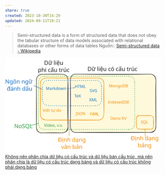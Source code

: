 ```yaml
---
share: true
created: 2023-10-30T14:29
updated: 2024-09-11T19:21
---
```

> Semi-structured data is a form of structured data that does not obey the tabular structure of data models associated with relational databases or other forms of data tables
Nguồn:: [Semi-structured data - Wikipedia](https://en.wikipedia.org/wiki/Semi-structured_data)

![Các định dạng dữ liệu thường gặp khi xử lý văn bản.excalidraw](../../attachments/C%C3%A1c%20%C4%91%E1%BB%8Bnh%20d%E1%BA%A1ng%20d%E1%BB%AF%20li%E1%BB%87u%20th%C6%B0%E1%BB%9Dng%20g%E1%BA%B7p%20khi%20x%E1%BB%AD%20l%C3%BD%20v%C4%83n%20b%E1%BA%A3n.svg)
[Không nên phân chia dữ liệu có cấu trúc và dữ liệu bán cấu trúc, mà nên phân chia là dữ liệu có cấu trúc dạng bảng và dữ liệu có cấu trúc không phải dạng bảng](./Kh%C3%B4ng%20n%C3%AAn%20ph%C3%A2n%20chia%20d%E1%BB%AF%20li%E1%BB%87u%20c%C3%B3%20c%E1%BA%A5u%20tr%C3%BAc%20v%C3%A0%20d%E1%BB%AF%20li%E1%BB%87u%20b%C3%A1n%20c%E1%BA%A5u%20tr%C3%BAc,%20m%C3%A0%20n%C3%AAn%20ph%C3%A2n%20chia%20l%C3%A0%20d%E1%BB%AF%20li%E1%BB%87u%20c%C3%B3%20c%E1%BA%A5u%20tr%C3%BAc%20d%E1%BA%A1ng%20b%E1%BA%A3ng%20v%C3%A0%20d%E1%BB%AF%20li%E1%BB%87u%20c%C3%B3%20c%E1%BA%A5u%20tr%C3%BAc%20kh%C3%B4ng%20ph%E1%BA%A3i%20d%E1%BA%A1ng%20b%E1%BA%A3ng.md)